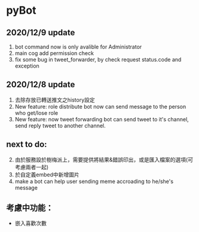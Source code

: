 # pyBot

## 2020/12/9 update
1. bot command now is only avalible for Administrator
2. main cog add permission check
3. fix some bug in tweet_forwarder, by check request status.code and exception

## 2020/12/8 update
1. 去除存放已轉送推文之history設定
2. New feature: role distribute bot now can send message to the person who get/lose role
3. New feature: now tweet forwarding bot can send tweet to it's channel, send reply tweet to another channel.



## next to do:
2. 由於服務設於樹梅派上，需要提供將結果&錯誤印出，或是匯入檔案的選項(可考慮兩者一起)
3. 於自定義embed中新增圖片
4. make a bot can help user sending meme accroading to he/she's message


## 考慮中功能：
* 嵌入喜歡次數